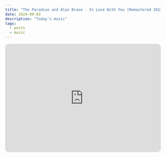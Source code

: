 ```yaml
---
title: "The Paradise and Alan Braxe - In Love With You (Remastered 2023)"
date: 2024-09-03
description: "Today's music"
tags:
  - posts
  - music
---
```


<iframe style="border-radius:12px" src="https://open.spotify.com/embed/track/4ZWyIlQo4Za4kophcOoI4i?utm_source=generator" width="100%" height="352" frameBorder="0" allowfullscreen="" allow="autoplay; clipboard-write; encrypted-media; fullscreen; picture-in-picture" loading="lazy"></iframe>
